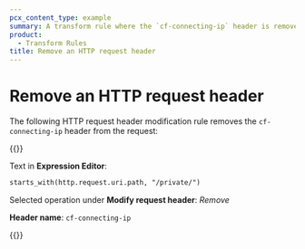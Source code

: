 ```yaml
---
pcx_content_type: example
summary: A transform rule where the `cf-connecting-ip` header is removed from the request.
product:
  - Transform Rules
title: Remove an HTTP request header
---
```


# Remove an HTTP request header

The following HTTP request header modification rule removes the `cf-connecting-ip` header from the request:

{{<example>}}

Text in **Expression Editor**:

```txt
starts_with(http.request.uri.path, "/private/")
```

Selected operation under **Modify request header**: _Remove_

**Header name**: `cf-connecting-ip`

{{</example>}}
